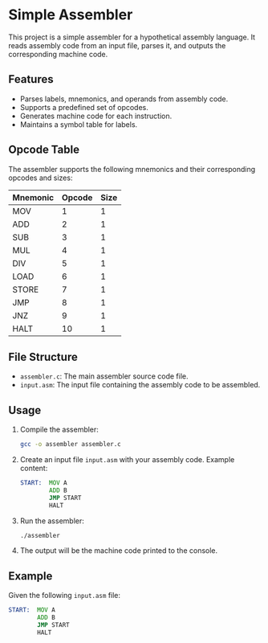 # Simple Assembler

This project is a simple assembler for a hypothetical assembly language. It reads assembly code from an input file, parses it, and outputs the corresponding machine code.

## Features

- Parses labels, mnemonics, and operands from assembly code.
- Supports a predefined set of opcodes.
- Generates machine code for each instruction.
- Maintains a symbol table for labels.

## Opcode Table

The assembler supports the following mnemonics and their corresponding opcodes and sizes:

| Mnemonic | Opcode | Size |
|----------|--------|------|
| MOV      | 1      | 1    |
| ADD      | 2      | 1    |
| SUB      | 3      | 1    |
| MUL      | 4      | 1    |
| DIV      | 5      | 1    |
| LOAD     | 6      | 1    |
| STORE    | 7      | 1    |
| JMP      | 8      | 1    |
| JNZ      | 9      | 1    |
| HALT     | 10     | 1    |

## File Structure

- `assembler.c`: The main assembler source code file.
- `input.asm`: The input file containing the assembly code to be assembled.

## Usage

1. Compile the assembler:

    ```sh
    gcc -o assembler assembler.c
    ```

2. Create an input file `input.asm` with your assembly code. Example content:

    ```asm
    START:  MOV A
            ADD B
            JMP START
            HALT
    ```

3. Run the assembler:

    ```sh
    ./assembler
    ```

4. The output will be the machine code printed to the console.

## Example

Given the following `input.asm` file:

```asm
START:  MOV A
        ADD B
        JMP START
        HALT



